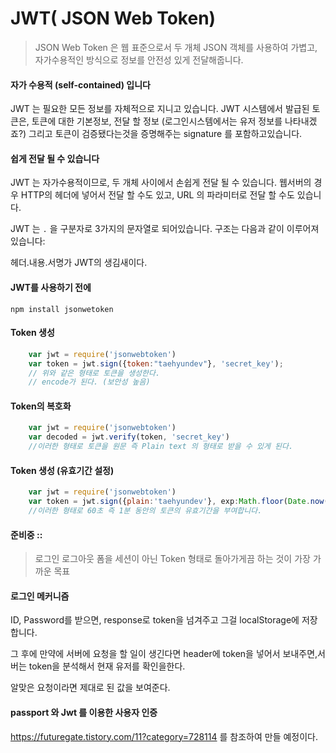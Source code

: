 # JWT( JSON Web Token)

> JSON Web Token 은 웹 표준으로서 두 개체 JSON 객체를 사용하여 가볍고, 자가수용적인 방식으로 정보를 안전성 있게 전달해줍니다.



 

#### 자가 수용적 (self-contained) 입니다

JWT 는 필요한 모든 정보를 자체적으로 지니고 있습니다. JWT 시스템에서 발급된 토큰은, 토큰에 대한 기본정보, 전달 할 정보 (로그인시스템에서는 유저 정보를 나타내겠죠?) 그리고 토큰이 검증됐다는것을 증명해주는 signature 를 포함하고있습니다.

#### 쉽게 전달 될 수 있습니다

JWT 는 자가수용적이므로, 두 개체 사이에서 손쉽게 전달 될 수 있습니다. 웹서버의 경우 HTTP의 헤더에 넣어서 전달 할 수도 있고, URL 의 파라미터로 전달 할 수도 있습니다.







JWT 는 `.` 을 구분자로 3가지의 문자열로 되어있습니다. 구조는 다음과 같이 이루어져있습니다:



헤더.내용.서명가  JWT의 생김새이다.



#### JWT를 사용하기 전에

```
npm install jsonwetoken
```

#### Token 생성

```javascript
    var jwt = require('jsonwebtoken')
    var token = jwt.sign({token:"taehyundev"}, 'secret_key');
    // 위와 같은 형태로 토큰을 생성한다.
    // encode가 된다. (보안성 높음)
```

#### Token의 복호화

```javascript
    var jwt = require('jsonwebtoken')
    var decoded = jwt.verify(token, 'secret_key')
    //이러한 형태로 토큰을 원문 즉 Plain text 의 형태로 받을 수 있게 된다.
```

#### Token 생성 (유효기간 설정)
```javascript
    var jwt = require('jsonwebtoken') 
    var token = jwt.sign({plain:'taehyundev'}, exp:Math.floor(Date.now() /1000 + 60)}, 'secret_key')
    //이러한 형태로 60초 즉 1분 동안의 토큰의 유효기간을 부여합니다.
```
#### 준비중 :: 
> 로그인 로그아웃 폼을 세션이 아닌 Token 형태로 돌아가게끔 하는 것이 가장 가까운 목표

#### 로그인 메커니즘
ID, Password를 받으면, response로 token을 넘겨주고 그걸 localStorage에 저장합니다.

그 후에 만약에 서버에 요청을 할 일이 생긴다면 header에 token을 넣어서 보내주면,서버는 token을 분석해서 현재 유저를 확인을한다.

알맞은 요청이라면 제대로 된 값을 보여준다.

#### passport 와 Jwt 를 이용한 사용자 인증
https://futuregate.tistory.com/11?category=728114 를 참조하여 만들 예정이다.